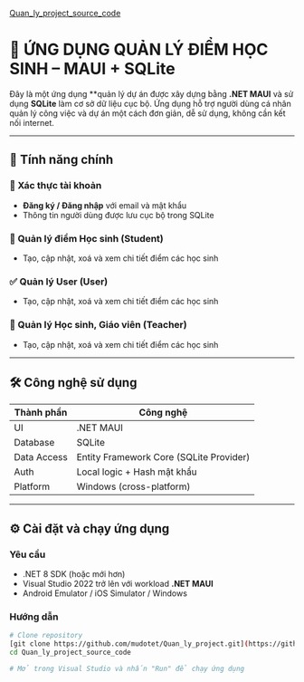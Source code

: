 [Quan_ly_project_source_code](https://github.com/nguyendinhtrang3112/ManagerStudent_Point)
# 📱 ỨNG DỤNG QUẢN LÝ ĐIỂM HỌC SINH – MAUI + SQLite

Đây là một ứng dụng **quản lý dự án được xây dựng bằng **.NET MAUI** và sử dụng **SQLite** làm cơ sở dữ liệu cục bộ. Ứng dụng hỗ trợ người dùng cá nhân quản lý công việc và dự án một cách đơn giản, dễ sử dụng, không cần kết nối internet.

---

## 🎯 Tính năng chính

### 🔐 Xác thực tài khoản
- **Đăng ký / Đăng nhập** với email và mật khẩu
- Thông tin người dùng được lưu cục bộ trong SQLite

### 📁 Quản lý điểm Học sinh (Student)
- Tạo, cập nhật, xoá và xem chi tiết điểm các học sinh

### ✅ Quản lý User (User)
- Tạo, cập nhật, xoá và xem chi tiết điểm các học sinh

### 👥 Quản lý Học sinh, Giáo viên (Teacher)
- Tạo, cập nhật, xoá và xem chi tiết điểm các học sinh

---

## 🛠 Công nghệ sử dụng

| Thành phần     | Công nghệ     |
|----------------|---------------|
| UI             | .NET MAUI     |
| Database       | SQLite        |
| Data Access    | Entity Framework Core (SQLite Provider) |
| Auth           | Local logic + Hash mật khẩu |
| Platform       | Windows (cross-platform) |

---

## ⚙️ Cài đặt và chạy ứng dụng

### Yêu cầu
- .NET 8 SDK (hoặc mới hơn)
- Visual Studio 2022 trở lên với workload **.NET MAUI**
- Android Emulator / iOS Simulator / Windows

### Hướng dẫn

```bash
# Clone repository
[git clone https://github.com/mudotet/Quan_ly_project.git](https://github.com/nguyendinhtrang3112/ManagerStudent_Point)
cd Quan_ly_project_source_code

# Mở trong Visual Studio và nhấn "Run" để chạy ứng dụng
